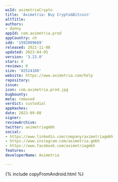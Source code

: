 ```yaml
---
wsId: aximetriaCrypto
title: 'Aximetria: Buy Crypto&Bitcoin'
altTitle: 
authors:
- danny
appId: com.aximetria.prod
appCountry: ch
idd: '1592909669'
released: 2021-11-08
updated: 2023-04-05
version: '3.23.0'
stars: 0
reviews: 0
size: '82524160'
website: https://www.aximetria.com/help
repository: 
issue: 
icon: com.aximetria.prod.jpg
bugbounty: 
meta: removed
verdict: custodial
appHashes: 
date: 2023-09-08
signer: 
reviewArchive: 
twitter: aximetriagmbh
social:
- https://www.linkedin.com/company/aximetriagmbh
- https://www.instagram.com/aximetria.gmbh
- https://www.facebook.com/aximetriagmbh
features: 
developerName: Aximetria

---
```


{% include copyFromAndroid.html %}
